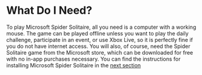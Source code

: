 # What Do I Need?
To play Microsoft Spider Solitaire, all you need is a computer with a working mouse. The game can be played offline unless you want to play the
daily challenge, participate in an event, or use Xbox Live, so it is perfectly fine if you do not have internet access. You will also, of course, need the 
Spider Solitaire game from the Microsoft store, which can be downloaded for free with no in-app purchases necessary. You can find the instructions for installing
Microsoft Spider Solitaire in the [next section](https://github.com/coxkd/SpiderSolitaire.md/blob/main/Installation.md)

